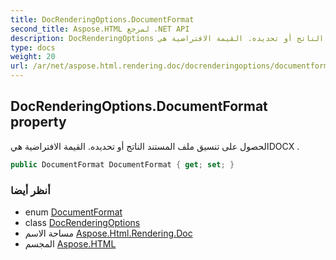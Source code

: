 ```yaml
---
title: DocRenderingOptions.DocumentFormat
second_title: Aspose.HTML لمرجع .NET API
description: DocRenderingOptions ملكية. الحصول على تنسيق ملف المستند الناتج أو تحديده. القيمة الافتراضية هيDOCX .
type: docs
weight: 20
url: /ar/net/aspose.html.rendering.doc/docrenderingoptions/documentformat/
---
```

## DocRenderingOptions.DocumentFormat property

الحصول على تنسيق ملف المستند الناتج أو تحديده. القيمة الافتراضية هيDOCX .

```csharp
public DocumentFormat DocumentFormat { get; set; }
```

### أنظر أيضا

* enum [DocumentFormat](../../documentformat/)
* class [DocRenderingOptions](../)
* مساحة الاسم [Aspose.Html.Rendering.Doc](../../docrenderingoptions/)
* المجسم [Aspose.HTML](../../../)


